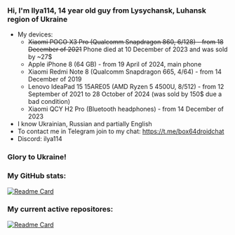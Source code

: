 ### Hi, I'm Ilya114, 14 year old guy from Lysychansk, Luhansk region of Ukraine 

- My devices:
  - ~~Xiaomi POCO X3 Pro (Qualcomm Snapdragon 860, 6/128) - from 18 December of 2021~~ Phone died at 10 December of 2023 and was sold by ~27$
  - Apple iPhone 8 (64 GB) - from 19 April of 2024, main phone
  - Xiaomi Redmi Note 8 (Qualcomm Snapdragon 665, 4/64) - from 14 December of 2019
  - Lenovo IdeaPad 15 15ARE05 (AMD Ryzen 5 4500U, 8/512) - from 12 September of 2021 to 28 October of 2024 (was sold by 150$ due a bad condition)
  - Xiaomi QCY H2 Pro (Bluetooth headphones) - from 14 December of 2023
- I know Ukrainian, Russian and partially English
- To contact me in Telegram join to my chat: https://t.me/box64droidchat
- Discord: ilya114

### Glory to Ukraine!

### My GitHub stats:
[![Readme Card](https://github-readme-stats.vercel.app/api?username=Ilya114&theme=dark&border_color=FFFFFF&show_icons=true&hide_title=true)](https://github.com/anuraghazra/github-readme-stats)

### My current active repositores:
[![Readme Card](https://github-readme-stats.vercel.app/api/pin?username=Ilya114&repo=Box64Droid&theme=dark&border_color=FFFFFF)](https://github.com/Ilya114/Box64Droid)
